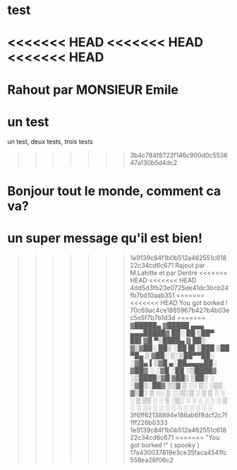 # test
<<<<<<< HEAD
<<<<<<< HEAD
<<<<<<< HEAD
=======
Rahout par MONSIEUR Emile
=======
un test
=======
un test, deux tests, trois tests
>>>>>>> 3b4c784f8722f146c900d0c553647a130b5d4dc2
# Bonjour tout le monde, comment ca va?
un super message qu'il est bien!
=======
>>>>>>> 1e9139c84f1b0b512a462551c61822c34cd6c671
Rajout par M.Lahitte
et par Dentre
<<<<<<< HEAD
<<<<<<< HEAD
>>>>>>> 4dd5d3fb23e0725de41dc3bcb24fb7bd10aab351
=======
<<<<<<< HEAD
You got borked !
>>>>>>> 70c69ac4ce1885967b427b4b03ec5e5f7b7b1d3d
=======
▓█████▄ ▓█████ ▄▄▄     ▄▄▄█████▓ ██░ ██
▒██▀ ██▌▓█   ▀▒████▄   ▓  ██▒ ▓▒▓██░ ██▒
░██   █▌▒███  ▒██  ▀█▄ ▒ ▓██░ ▒░▒██▀▀██░
░▓█▄   ▌▒▓█  ▄░██▄▄▄▄██░ ▓██▓ ░ ░▓█ ░██
░▒████▓ ░▒████▒▓█   ▓██▒ ▒██▒ ░ ░▓█▒░██▓
 ▒▒▓  ▒ ░░ ▒░ ░▒▒   ▓▒█░ ▒ ░░    ▒ ░░▒░▒
  ░ ▒  ▒  ░ ░  ░ ▒   ▒▒ ░   ░     ▒ ░▒░ ░
   ░ ░  ░    ░    ░   ▒    ░       ░  ░░ ░
      ░       ░  ░     ░  ░         ░  ░  ░
       ░ 
>>>>>>> 3f6ff62138894e186ab6f8dcf2c7f1ff226b0333
>>>>>>> 1e9139c84f1b0b512a462551c61822c34cd6c671
=======
"You got borked !" ( spooky )
>>>>>>> 17a430037819e3ce35faca4541fc558ea26f06c2
